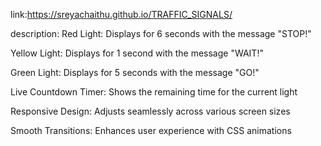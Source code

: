 link:https://sreyachaithu.github.io/TRAFFIC_SIGNALS/

description:
Red Light: Displays for 6 seconds with the message "STOP!"

Yellow Light: Displays for 1 second with the message "WAIT!"

Green Light: Displays for 5 seconds with the message "GO!"

Live Countdown Timer: Shows the remaining time for the current light

Responsive Design: Adjusts seamlessly across various screen sizes

Smooth Transitions: Enhances user experience with CSS animations
